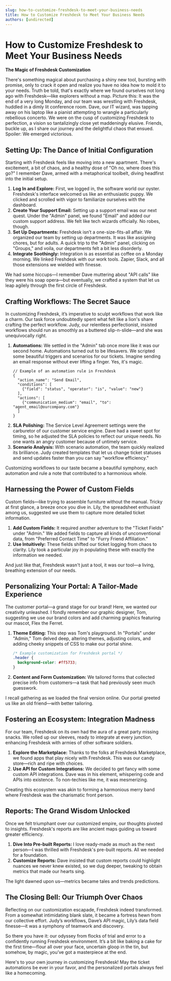 ```yaml
---
slug: how-to-customize-freshdesk-to-meet-your-business-needs
title: How to Customize Freshdesk to Meet Your Business Needs
authors: [undirected]
---
```



# How to Customize Freshdesk to Meet Your Business Needs

**The Magic of Freshdesk Customization**

There's something magical about purchasing a shiny new tool, bursting with promise, only to crack it open and realize you have no idea how to mold it to your needs. Truth be told, that's exactly where we found ourselves not long ago with Freshdesk—like explorers without a map. Picture this: It was the end of a very long Monday, and our team was wrestling with Freshdesk, huddled in a dimly lit conference room. Dave, our IT wizard, was tapping away on his laptop like a pianist attempting to wrangle a particularly rebellious concerto. We were on the cusp of customizing Freshdesk to perfection, a vision so tantalizingly close yet maddeningly elusive. Friends, buckle up, as I share our journey and the delightful chaos that ensued. Spoiler: We emerged victorious.

## Setting Up: The Dance of Initial Configuration

Starting with Freshdesk feels like moving into a new apartment. There's excitement, a bit of chaos, and a healthy dose of "Oh no, where does this go?" I remember Dave, armed with a metaphorical toolbelt, diving headfirst into the initial setup. 

1. **Log In and Explore:** First, we logged in, the software world our oyster. Freshdesk's interface welcomed us like an enthusiastic puppy. We clicked and scrolled with vigor to familiarize ourselves with the dashboard.  
2. **Create Your Support Email:** Setting up a support email was our next quest. Under the "Admin" panel, we found "Email" and added our custom support address. We felt like tech wizards officially. No robes, though.
3. **Set Up Departments:** Freshdesk isn’t a one-size-fits-all affair. We organized our team by setting up departments. It was like assigning chores, but for adults. A quick trip to the "Admin" panel, clicking on "Groups," and voila, our departments felt a bit less disorderly. 
4. **Integrate Soothingly:** Integration is as essential as coffee on a Monday morning. We linked Freshdesk with our work tools. Zapier, Slack, and all those extensions we wielded with finesse.

We had some hiccups—I remember Dave muttering about "API calls" like they were his soap opera—but eventually, we crafted a system that let us leap agilely through the first circle of Freshdesk.

## Crafting Workflows: The Secret Sauce

In customizing Freshdesk, it’s imperative to sculpt workflows that work like a charm. Our task force undoubtedly spent what felt like a lion's share crafting the perfect workflow. Judy, our relentless perfectionist, insisted workflows should run as smoothly as a buttered slip-n-slide—and she was unequivocally right.

1. **Automations:** We settled in the "Admin" tab once more like it was our second home. Automations turned out to be lifesavers. We scripted some beautiful triggers and scenarios for our tickets. Imagine sending an email response without ever lifting a finger. Yes, it's magic.
    ```
    // Example of an automation rule in Freshdesk
    {
      "action_name": "Send Email",
      "conditions": [
        {"field": "status", "operator": "is", "value": "new"}
      ],
      "actions": [
        {"communication_medium": "email", "to": "agent_email@ourcompany.com"}
      ]
    }
    ```
2. **SLA Polishing:** The Service Level Agreement settings were the carburetor of our customer service engine. Dave had a sweet spot for timing, so he adjusted the SLA policies to reflect our unique needs. No one wants an angry customer because of untimely service. 
3. **Scenario Analysis:** With scenario automation, the team quickly realized its brilliance. Judy created templates that let us change ticket statuses and send updates faster than you can say "workflow efficiency."

Customizing workflows to our taste became a beautiful symphony, each automation and rule a note that contributed to a harmonious whole.

## Harnessing the Power of Custom Fields

Custom fields—like trying to assemble furniture without the manual. Tricky at first glance, a breeze once you dive in. Lily, the spreadsheet enthusiast among us, suggested we use them to capture more detailed ticket information.

1. **Add Custom Fields:** It required another adventure to the "Ticket Fields" under "Admin." We added fields to capture all kinds of unconventional data, from "Preferred Contact Time" to "Furry Friend Affiliation."
2. **Use Intuitively:** These fields shifted our ticket logging from chaos to clarity. Lily took a particular joy in populating these with exactly the information we needed.

And just like that, Freshdesk wasn't just a tool, it was our tool—a living, breathing extension of our needs.

## Personalizing Your Portal: A Tailor-Made Experience

The customer portal—a grand stage for our brand! Here, we wanted our creativity unleashed. I fondly remember our graphic designer, Tom, suggesting we use our brand colors and add charming graphics featuring our mascot, Flex the Ferret.

1. **Theme Editing:** This step was Tom's playground. In "Portals" under "Admin," Tom delved deep, altering themes, adjusting colors, and adding cheeky snippets of CSS to make our portal shine.
    ```css
    /* Example customization for Freshdesk portal */
    .header {
      background-color: #ff5733;
    }
    ```
2. **Content and Form Customization:** We tailored forms that collected precise info from customers—a task that had previously seen much guesswork.

I recall gathering as we loaded the final version online. Our portal greeted us like an old friend—with better tailoring.

## Fostering an Ecosystem: Integration Madness

For our team, Freshdesk on its own had the aura of a great party missing snacks. We rolled up our sleeves, ready to integrate at every junction, enhancing Freshdesk with armies of other software soldiers.

1. **Explore the Marketplace:** Thanks to the folks at Freshdesk Marketplace, we found apps that play nicely with Freshdesk. This was our candy store—rich and ripe with choices.
2. **Use API for Custom Integrations:** We decided to get fancy with some custom API integrations. Dave was in his element, whispering code and APIs into existence. To non-techies like me, it was mesmerizing.

Creating this ecosystem was akin to forming a harmonious merry band where Freshdesk was the charismatic front person.

## Reports: The Grand Wisdom Unlocked

Once we felt triumphant over our customized empire, our thoughts pivoted to insights. Freshdesk's reports are like ancient maps guiding us toward greater efficiency. 

1. **Dive Into Pre-built Reports:** I love ready-made as much as the next person—I was thrilled with Freshdesk's pre-built reports. All we needed for a foundation.
2. **Customize Reports:** Dave insisted that custom reports could highlight nuances we never knew existed, so we dug deeper, tweaking to obtain metrics that made our hearts sing. 

The light dawned upon us—metrics became tales and trends predictions.

## The Closing Bell: Our Triumph Over Chaos

Reflecting on our customization escapade, Freshdesk indeed transformed. From a somewhat intimidating blank slate, it became a fortress hewn from our collective effort. Judy’s workflows, Dave’s API magic, Lily’s data field finesse—it was a symphony of teamwork and discovery.

So there you have it: our odyssey from flocks of trial and error to a confidently running Freshdesk environment. It’s a bit like baking a cake for the first time—flour all over your face, uncertain gloop in the tin, but somehow, by magic, you’ve got a masterpiece at the end.

Here's to your own journey in customizing Freshdesk! May the ticket automations be ever in your favor, and the personalized portals always feel like a homecoming.
